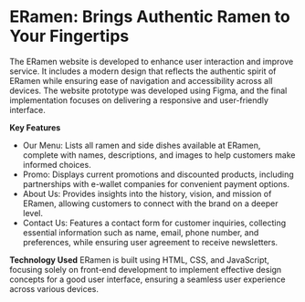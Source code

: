 <h1>ERamen: Brings Authentic Ramen to Your Fingertips</h1>

The ERamen website is developed to enhance user interaction and improve service. It includes a modern design that reflects the authentic spirit of ERamen while ensuring ease of navigation and accessibility across all devices. The website prototype was developed using Figma, and the final implementation focuses on delivering a responsive and user-friendly interface.

<b>Key Features</b>
- Our Menu: Lists all ramen and side dishes available at ERamen, complete with names, descriptions, and images to help customers make informed choices.
- Promo: Displays current promotions and discounted products, including partnerships with e-wallet companies for convenient payment options.
- About Us: Provides insights into the history, vision, and mission of ERamen, allowing customers to connect with the brand on a deeper level.
- Contact Us: Features a contact form for customer inquiries, collecting essential information such as name, email, phone number, and preferences, while ensuring user agreement to receive newsletters.

<b>Technology Used</b>
ERamen is built using HTML, CSS, and JavaScript, focusing solely on front-end development to implement effective design concepts for a good user interface, ensuring a seamless user experience across various devices.
